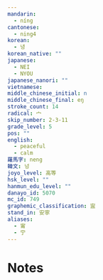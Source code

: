 ```yaml
---
mandarin:
  - níng
cantonese:
  - ning4
korean:
  - 녕
korean_native: ""
japanese:
  - NEI
  - NYOU
japanese_nanori: ""
vietnamese:
middle_chinese_initial: n
middle_chinese_final: eŋ
stroke_count: 14
radical: 宀
skip_number: 2-3-11
grade_level: 5
pos: ""
english:
  - peaceful
  - calm
羅馬字: neng
韓文: 넝
joyo_level: 高等
hsk_level: ""
hanmun_edu_level: ""
danayo_id: 5070
mc_id: 749
graphemic_classification: 寍
stand_in: 安寧
aliases:
  - 甯
  - 宁
---
```


# Notes
